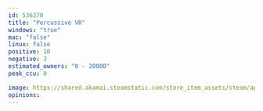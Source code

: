 ```yaml
---
id: 536370
title: "Percussive VR"
windows: "true"
mac: "false"
linux: false
positive: 10
negative: 3
estimated_owners: "0 - 20000"
peak_ccu: 0

image: https://shared.akamai.steamstatic.com/store_item_assets/steam/apps/536370/header.jpg?t=1608804921
opinions:
---
```

